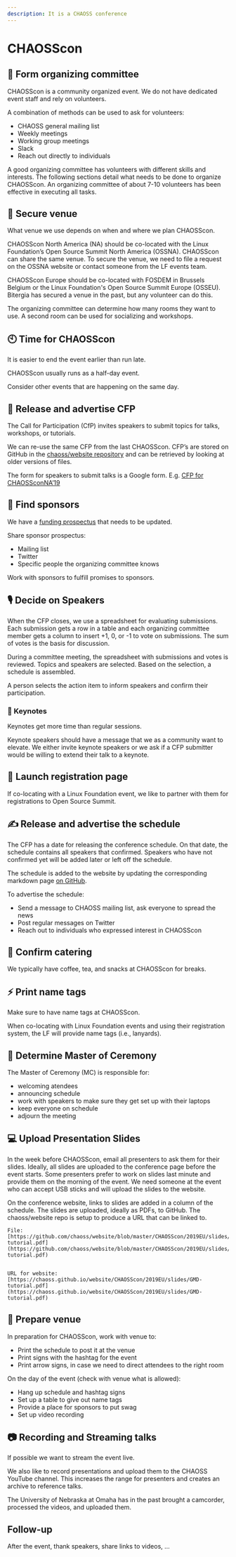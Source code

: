 ```yaml
---
description: It is a CHAOSS conference
---
```


# CHAOSScon

## 👥 Form organizing committee

CHAOSScon is a community organized event. We do not have dedicated event staff and rely on volunteers.

A combination of methods can be used to ask for volunteers:

* CHAOSS general mailing list
* Weekly meetings
* Working group meetings
* Slack
* Reach out directly to individuals

A good organizing committee has volunteers with different skills and interests. The following sections detail what needs to be done to organize CHAOSScon. An organizing committee of about 7-10 volunteers has been effective in executing all tasks.

## 🎪 Secure venue

What venue we use depends on when and where we plan CHAOSScon.

CHAOSScon North America \(NA\) should be co-located with the Linux Foundation’s Open Source Summit North America \(OSSNA\). CHAOSScon can share the same venue. To secure the venue, we need to file a request on the OSSNA website or contact someone from the LF events team.

CHAOSScon Europe should be co-located with FOSDEM in Brussels Belgium or the Linux Foundation's Open Source Summit Europe \(OSSEU)\. Bitergia has secured a venue in the past, but any volunteer can do this.

The organizing committee can determine how many rooms they want to use. A second room can be used for socializing and workshops.

## 🕙 Time for CHAOSScon

It is easier to end the event earlier than run late.

CHAOSScon usually runs as a half-day event. 

Consider other events that are happening on the same day.

## 📗 Release and advertise CFP

The Call for Participation \(CfP\) invites speakers to submit topics for talks, workshops, or tutorials.

We can re-use the same CFP from the last CHAOSScon. CFP’s are stored on GitHub in the [chaoss/website repository](https://github.com/chaoss/website/tree/master/CHAOSScon) and can be retrieved by looking at older versions of files.

The form for speakers to submit talks is a Google form. E.g. [CFP for CHAOSSconNA’19](https://docs.google.com/forms/d/1MKb39UHpsrDydRjSRwRjEeQNywFeNckvjSfpJtUUfkY/edit)

## 🤠 Find sponsors

We have a [funding prospectus](https://github.com/chaoss/website/blob/master/CHAOSScon/2019NA/CHAOSSconNA19_funding_prospectus.docx) that needs to be updated.

Share sponsor prospectus:

* Mailing list
* Twitter
* Specific people the organizing committee knows

Work with sponsors to fulfill promises to sponsors.

## 🎙 Decide on Speakers

When the CFP closes, we use a spreadsheet for evaluating submissions. Each submission gets a row in a table and each organizing committee member gets a column to insert +1, 0, or -1 to vote on submissions. The sum of votes is the basis for discussion.

During a committee meeting, the spreadsheet with submissions and votes is reviewed. Topics and speakers are selected. Based on the selection, a schedule is assembled.

A person selects the action item to inform speakers and confirm their participation.

### 📆 Keynotes

Keynotes get more time than regular sessions.

Keynote speakers should have a message that we as a community want to elevate. We either invite keynote speakers or we ask if a CFP submitter would be willing to extend their talk to a keynote.

## 📔 Launch registration page

If co-locating with a Linux Foundation event, we like to partner with them for registrations to Open Source Summit. 

## ✍ Release and advertise the schedule

The CFP has a date for releasing the conference schedule. On that date, the schedule contains all speakers that confirmed. Speakers who have not confirmed yet will be added later or left off the schedule.

The schedule is added to the website by updating the corresponding markdown page [on GitHub](https://github.com/chaoss/website/tree/master/CHAOSScon).

To advertise the schedule:

* Send a message to CHAOSS mailing list, ask everyone to spread the news
* Post regular messages on Twitter
* Reach out to individuals who expressed interest in CHAOSScon

## 🍟 Confirm catering

We typically have coffee, tea, and snacks at CHAOSScon for breaks.

## ⚡ Print name tags

Make sure to have name tags at CHAOSScon.

When co-locating with Linux Foundation events and using their registration system, the LF will provide name tags \(i.e., lanyards\).

## 🥳 Determine Master of Ceremony

The Master of Ceremony \(MC\) is responsible for:

* welcoming atendees
* announcing schedule
* work with speakers to make sure they get set up with their laptops
* keep everyone on schedule
* adjourn the meeting

## 💻 Upload Presentation Slides

In the week before CHAOSScon, email all presenters to ask them for their slides. Ideally, all slides are uploaded to the conference page before the event starts. Some presenters prefer to work on slides last minute and provide them on the morning of the event. We need someone at the event who can accept USB sticks and will upload the slides to the website.

On the conference website, links to slides are added in a column of the schedule. The slides are uploaded, ideally as PDFs, to GitHub. The chaoss/website repo is setup to produce a URL that can be linked to.

```text
File: [https://github.com/chaoss/website/blob/master/CHAOSScon/2019EU/slides/GMD-tutorial.pdf](https://github.com/chaoss/website/blob/master/CHAOSScon/2019EU/slides/GMD-tutorial.pdf)


URL for website: [https://chaoss.github.io/website/CHAOSScon/2019EU/slides/GMD-tutorial.pdf](https://chaoss.github.io/website/CHAOSScon/2019EU/slides/GMD-tutorial.pdf) 
```

## 📀 Prepare venue

In preparation for CHAOSScon, work with venue to:

* Print the schedule to post it at the venue
* Print signs with the hashtag for the event
* Print arrow signs, in case we need to direct attendees to the right room

On the day of the event \(check with venue what is allowed\):

* Hang up schedule and hashtag signs
* Set up a table to give out name tags
* Provide a place for sponsors to put swag
* Set up video recording

## 📷 Recording and Streaming talks

If possible we want to stream the event live. 

We also like to record presentations and upload them to the CHAOSS YouTube channel. This increases the range for presenters and creates an archive to reference talks.

The University of Nebraska at Omaha has in the past brought a camcorder, processed the videos, and uploaded them.

## Follow-up

After the event, thank speakers, share links to videos, ...

